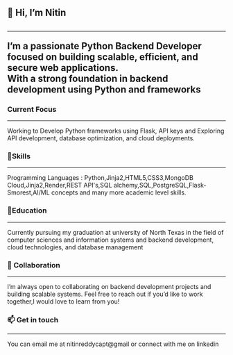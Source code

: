 <h2>👋 Hi, I’m Nitin<h2>
<hr>
I’m a passionate Python Backend Developer focused on building scalable, efficient, and secure web applications.<br>
With a strong foundation in backend development using Python and frameworks<br>
<h3>Current Focus</h3>
<hr>
Working to Develop Python frameworks using Flask, API keys and Exploring API development, database optimization, and cloud deployments.<br>
<h3>💼Skills</h3>
<hr>
Programming Languages : Python,Jinja2,HTML5,CSS3,MongoDB Cloud,Jinja2,Render,REST API's,SQL alchemy,SQL,PostgreSQL,Flask-Smorest,AI/ML concepts and many more academic level skills.<br>
<h3>📝Education</h3>
<hr>
Currently pursuing my graduation at university of North Texas in the field of computer sciences and information systems and backend development, cloud technologies, and database management<br>
<h3>🤝 Collaboration</h3>
<hr>
I’m always open to collaborating on backend development projects and building scalable systems. Feel free to reach out if you’d like to work together,I would love to learn from you!<br>
<h3>📫 Get in touch</h3>
<hr>
You can email me at nitinreddycapt@gmail or connect with me on <a href="https://www.linkedin.com/in/nitin-reddy-66b11b230"></a>linkedin<br>
